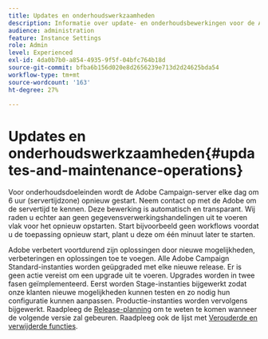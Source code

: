 ```yaml
---
title: Updates en onderhoudswerkzaamheden
description: Informatie over update- en onderhoudsbewerkingen voor de Adobe Campaign-server.
audience: administration
feature: Instance Settings
role: Admin
level: Experienced
exl-id: 4da0b7b0-a854-4935-9f5f-04bfc764b18d
source-git-commit: bfba6b156d020e8d2656239e713d2d24625bda54
workflow-type: tm+mt
source-wordcount: '163'
ht-degree: 27%

---
```


# Updates en onderhoudswerkzaamheden{#updates-and-maintenance-operations}

Voor onderhoudsdoeleinden wordt de Adobe Campaign-server elke dag om 6 uur (servertijdzone) opnieuw gestart. Neem contact op met de Adobe om de servertijd te kennen. Deze bewerking is automatisch en transparant. Wij raden u echter aan geen gegevensverwerkingshandelingen uit te voeren vlak voor het opnieuw opstarten. Start bijvoorbeeld geen workflows voordat u de toepassing opnieuw start, plant u deze om één minuut later te starten.

Adobe verbetert voortdurend zijn oplossingen door nieuwe mogelijkheden, verbeteringen en oplossingen toe te voegen. Alle Adobe Campaign Standard-instanties worden geüpgraded met elke nieuwe release. Er is geen actie vereist om een upgrade uit te voeren. Upgrades worden in twee fasen geïmplementeerd. Eerst worden Stage-instanties bijgewerkt zodat onze klanten nieuwe mogelijkheden kunnen testen en zo nodig hun configuratie kunnen aanpassen. Productie-instanties worden vervolgens bijgewerkt. Raadpleeg de [Release-planning](https://docs.adobe.com/content/help/nl-NL/campaign-standard/using/release-notes/release-planning.html) om te weten te komen wanneer de volgende versie zal gebeuren. Raadpleeg ook de lijst met [Verouderde en verwijderde functies](../../rn/using/deprecated-features.md).
